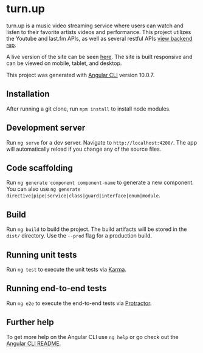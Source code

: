 # turn.up

turn.up is a music video streaming service where users can watch and listen to their favorite artists videos and performance. This project utilizes the Youtube and last.fm APIs, as well as several restful APIs [view backend rep](https://github.com/katibjohnson/turnupbackend).

A live version of the site can be seen [here](https://turnup-music.surge.sh/). The site is built responsive and can be viewed on mobile, tablet, and desktop.

This project was generated with [Angular CLI](https://github.com/angular/angular-cli) version 10.0.7.

## Installation

After running a git clone, run `npm install` to install node modules.

## Development server

Run `ng serve` for a dev server. Navigate to `http://localhost:4200/`. The app will automatically reload if you change any of the source files.

## Code scaffolding

Run `ng generate component component-name` to generate a new component. You can also use `ng generate directive|pipe|service|class|guard|interface|enum|module`.

## Build

Run `ng build` to build the project. The build artifacts will be stored in the `dist/` directory. Use the `--prod` flag for a production build.

## Running unit tests

Run `ng test` to execute the unit tests via [Karma](https://karma-runner.github.io).

## Running end-to-end tests

Run `ng e2e` to execute the end-to-end tests via [Protractor](http://www.protractortest.org/).

## Further help

To get more help on the Angular CLI use `ng help` or go check out the [Angular CLI README](https://github.com/angular/angular-cli/blob/master/README.md).
